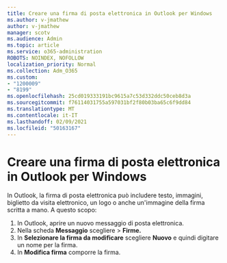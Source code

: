 ```yaml
---
title: Creare una firma di posta elettronica in Outlook per Windows
ms.author: v-jmathew
author: v-jmathew
manager: scotv
ms.audience: Admin
ms.topic: article
ms.service: o365-administration
ROBOTS: NOINDEX, NOFOLLOW
localization_priority: Normal
ms.collection: Adm_O365
ms.custom:
- "1200009"
- "8199"
ms.openlocfilehash: 25cd019333191bc9615a7c53d332ddc50ceb8d3a
ms.sourcegitcommit: f76114031755a597031bf2f80b03ba65c6f9dd84
ms.translationtype: MT
ms.contentlocale: it-IT
ms.lasthandoff: 02/09/2021
ms.locfileid: "50163167"
---
```

# <a name="create-an-email-signature-in-outlook-for-windows"></a>Creare una firma di posta elettronica in Outlook per Windows

In Outlook, la firma di posta elettronica può includere testo, immagini, biglietto da visita elettronico, un logo o anche un'immagine della firma scritta a mano. A questo scopo:

1. In Outlook, aprire un nuovo messaggio di posta elettronica.
2. Nella scheda **Messaggio** scegliere   >  **Firme.**
3. In **Selezionare la firma da modificare** scegliere **Nuovo** e quindi digitare un nome per la firma.
4. In **Modifica firma** comporre la firma.
